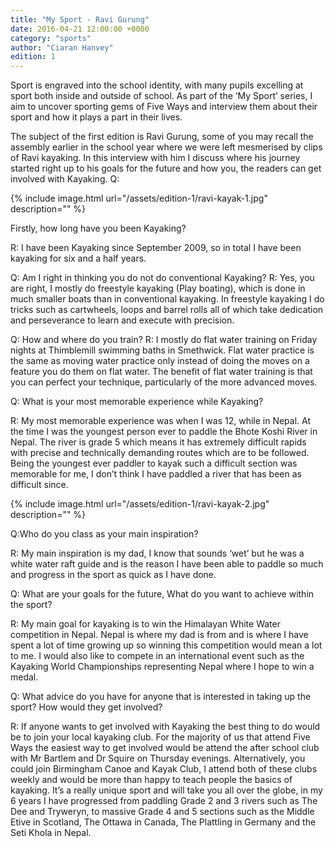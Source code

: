 ```yaml
---
title: "My Sport - Ravi Gurung"
date: 2016-04-21 12:00:00 +0000
category: "sports"
author: "Ciaran Hanvey"
edition: 1
---
```

Sport is engraved into the school identity, with many pupils excelling at sport both inside and outside of school. As part of the ‘My Sport’ series, I aim to uncover sporting gems of Five Ways and interview them about their sport and how it plays a part in their lives.

The subject of the first edition is Ravi Gurung, some of you may recall the assembly earlier in the school year where we were left mesmerised by clips of Ravi kayaking. In this interview with him I discuss where his journey started right up to his goals for the future and how you, the readers can get involved with Kayaking. Q:

{% include image.html url="/assets/edition-1/ravi-kayak-1.jpg" description="" %}

Firstly, how long have you been Kayaking?

R: I have been Kayaking since September 2009, so in total I have been kayaking for six and a half years.

Q: Am I right in thinking you do not do conventional Kayaking? R: Yes, you are right, I mostly do freestyle kayaking (Play boating), which is done in much smaller boats than in conventional kayaking. In freestyle kayaking I do tricks such as cartwheels, loops and barrel rolls all of which take dedication and perseverance to learn and execute with precision.

Q: How and where do you train? R: I mostly do flat water training on Friday nights at Thimblemill swimming baths in Smethwick. Flat water practice is the same as moving water practice only instead of doing the moves on a feature you do them on flat water. The benefit of flat water training is that you can perfect your technique, particularly of the more advanced moves.

Q: What is your most memorable experience while Kayaking?

R: My most memorable experience was when I was 12, while in Nepal. At the time I was the youngest person ever to paddle the Bhote Koshi River in Nepal. The river is grade 5 which means it has extremely difficult rapids with precise and technically demanding routes which are to be followed. Being the youngest ever paddler to kayak such a difficult section was memorable for me, I don’t think I have paddled a river that has been as difficult since.

{% include image.html url="/assets/edition-1/ravi-kayak-2.jpg" description="" %}

Q:Who do you class as your main inspiration?

R: My main inspiration is my dad, I know that sounds ‘wet’ but he was a white water raft guide and is the reason I have been able to paddle so much and progress in the sport as quick as I have done.

Q: What are your goals for the future, What do you want to achieve within the sport?

R: My main goal for kayaking is to win the Himalayan White Water competition in Nepal. Nepal is where my dad is from and is where I have spent a lot of time growing up so winning this competition would mean a lot to me. I would also like to compete in an international event such as the Kayaking World Championships representing Nepal where I hope to win a medal.

Q: What advice do you have for anyone that is interested in taking up the sport? How would they get involved?

R: If anyone wants to get involved with Kayaking the best thing to do would be to join your local kayaking club. For the majority of us that attend Five Ways the easiest way to get involved would be attend the after school club with Mr Bartlem and Dr Squire on Thursday evenings. Alternatively, you could join Birmingham Canoe and Kayak Club, I attend both of these clubs weekly and would be more than happy to teach people the basics of kayaking. It’s a really unique sport and will take you all over the globe, in my 6 years I have progressed from paddling Grade 2 and 3 rivers such as The Dee and Tryweryn, to massive Grade 4 and 5 sections such as the Middle Etive in Scotland, The Ottawa in Canada, The Plattling in Germany and the Seti Khola in Nepal.

